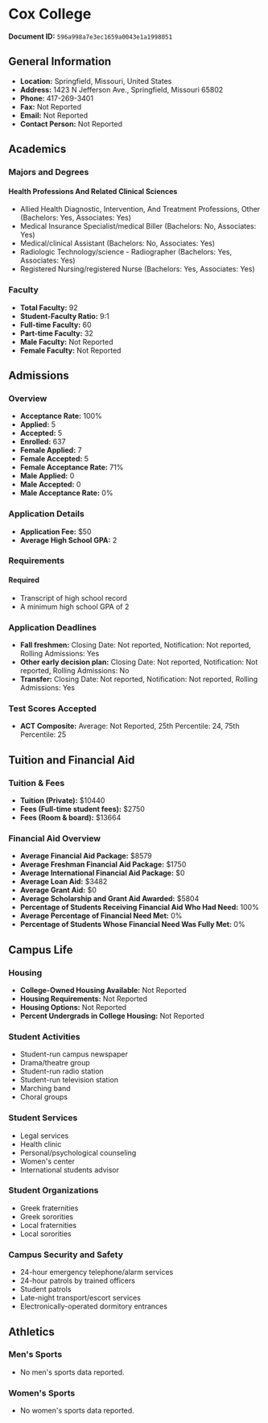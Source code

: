 # Cox College

**Document ID:** `596a998a7e3ec1659a0043e1a1998051`

## General Information

- **Location:** Springfield, Missouri, United States
- **Address:** 1423 N Jefferson Ave., Springfield, Missouri 65802
- **Phone:** 417-269-3401
- **Fax:** Not Reported
- **Email:** Not Reported
- **Contact Person:** Not Reported

## Academics

### Majors and Degrees

#### Health Professions And Related Clinical Sciences

- Allied Health Diagnostic, Intervention, And Treatment Professions, Other (Bachelors: Yes, Associates: Yes)
- Medical Insurance Specialist/medical Biller (Bachelors: No, Associates: Yes)
- Medical/clinical Assistant (Bachelors: No, Associates: Yes)
- Radiologic Technology/science - Radiographer (Bachelors: Yes, Associates: Yes)
- Registered Nursing/registered Nurse (Bachelors: Yes, Associates: Yes)

### Faculty

- **Total Faculty:** 92
- **Student-Faculty Ratio:** 9:1
- **Full-time Faculty:** 60
- **Part-time Faculty:** 32
- **Male Faculty:** Not Reported
- **Female Faculty:** Not Reported

## Admissions

### Overview

- **Acceptance Rate:** 100%
- **Applied:** 5
- **Accepted:** 5
- **Enrolled:** 637
- **Female Applied:** 7
- **Female Accepted:** 5
- **Female Acceptance Rate:** 71%
- **Male Applied:** 0
- **Male Accepted:** 0
- **Male Acceptance Rate:** 0%

### Application Details

- **Application Fee:** $50
- **Average High School GPA:** 2

### Requirements

#### Required

- Transcript of high school record
- A minimum high school GPA of 2

### Application Deadlines

- **Fall freshmen:** Closing Date: Not reported, Notification: Not reported, Rolling Admissions: Yes
- **Other early decision plan:** Closing Date: Not reported, Notification: Not reported, Rolling Admissions: No
- **Transfer:** Closing Date: Not reported, Notification: Not reported, Rolling Admissions: Yes

### Test Scores Accepted

- **ACT Composite:** Average: Not Reported, 25th Percentile: 24, 75th Percentile: 25

## Tuition and Financial Aid

### Tuition & Fees

- **Tuition (Private):** $10440
- **Fees (Full-time student fees):** $2750
- **Fees (Room & board):** $13664

### Financial Aid Overview

- **Average Financial Aid Package:** $8579
- **Average Freshman Financial Aid Package:** $1750
- **Average International Financial Aid Package:** $0
- **Average Loan Aid:** $3482
- **Average Grant Aid:** $0
- **Average Scholarship and Grant Aid Awarded:** $5804
- **Percentage of Students Receiving Financial Aid Who Had Need:** 100%
- **Average Percentage of Financial Need Met:** 0%
- **Percentage of Students Whose Financial Need Was Fully Met:** 0%

## Campus Life

### Housing

- **College-Owned Housing Available:** Not Reported
- **Housing Requirements:** Not Reported
- **Housing Options:** Not Reported
- **Percent Undergrads in College Housing:** Not Reported

### Student Activities

- Student-run campus newspaper
- Drama/theatre group
- Student-run radio station
- Student-run television station
- Marching band
- Choral groups

### Student Services

- Legal services
- Health clinic
- Personal/psychological counseling
- Women's center
- International students advisor

### Student Organizations

- Greek fraternities
- Greek sororities
- Local fraternities
- Local sororities

### Campus Security and Safety

- 24-hour emergency telephone/alarm services
- 24-hour patrols by trained officers
- Student patrols
- Late-night transport/escort services
- Electronically-operated dormitory entrances

## Athletics

### Men's Sports

- No men's sports data reported.

### Women's Sports

- No women's sports data reported.
